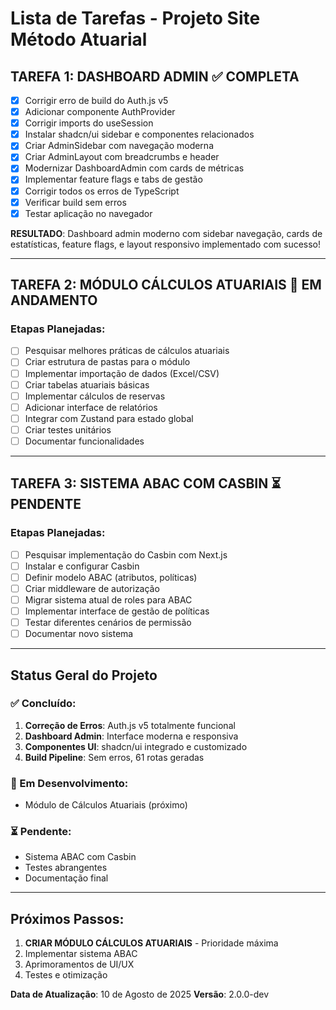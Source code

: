 
# Lista de Tarefas - Projeto Site Método Atuarial

## TAREFA 1: DASHBOARD ADMIN ✅ COMPLETA

- [x] Corrigir erro de build do Auth.js v5 
- [x] Adicionar componente AuthProvider
- [x] Corrigir imports do useSession  
- [x] Instalar shadcn/ui sidebar e componentes relacionados
- [x] Criar AdminSidebar com navegação moderna
- [x] Criar AdminLayout com breadcrumbs e header
- [x] Modernizar DashboardAdmin com cards de métricas
- [x] Implementar feature flags e tabs de gestão
- [x] Corrigir todos os erros de TypeScript
- [x] Verificar build sem erros
- [x] Testar aplicação no navegador

**RESULTADO**: Dashboard admin moderno com sidebar navegação, cards de estatísticas, feature flags, e layout responsivo implementado com sucesso!

---

## TAREFA 2: MÓDULO CÁLCULOS ATUARIAIS 🔄 EM ANDAMENTO

### Etapas Planejadas:
- [ ] Pesquisar melhores práticas de cálculos atuariais
- [ ] Criar estrutura de pastas para o módulo
- [ ] Implementar importação de dados (Excel/CSV)
- [ ] Criar tabelas atuariais básicas
- [ ] Implementar cálculos de reservas
- [ ] Adicionar interface de relatórios
- [ ] Integrar com Zustand para estado global
- [ ] Criar testes unitários
- [ ] Documentar funcionalidades

---

## TAREFA 3: SISTEMA ABAC COM CASBIN ⏳ PENDENTE

### Etapas Planejadas:
- [ ] Pesquisar implementação do Casbin com Next.js
- [ ] Instalar e configurar Casbin
- [ ] Definir modelo ABAC (atributos, políticas)
- [ ] Criar middleware de autorização
- [ ] Migrar sistema atual de roles para ABAC
- [ ] Implementar interface de gestão de políticas
- [ ] Testar diferentes cenários de permissão
- [ ] Documentar novo sistema

---

## Status Geral do Projeto

### ✅ Concluído:
1. **Correção de Erros**: Auth.js v5 totalmente funcional
2. **Dashboard Admin**: Interface moderna e responsiva
3. **Componentes UI**: shadcn/ui integrado e customizado
4. **Build Pipeline**: Sem erros, 61 rotas geradas

### 🔄 Em Desenvolvimento:
- Módulo de Cálculos Atuariais (próximo)

### ⏳ Pendente:
- Sistema ABAC com Casbin
- Testes abrangentes
- Documentação final

---

## Próximos Passos:

1. **CRIAR MÓDULO CÁLCULOS ATUARIAIS** - Prioridade máxima
2. Implementar sistema ABAC
3. Aprimoramentos de UI/UX
4. Testes e otimização

**Data de Atualização**: 10 de Agosto de 2025
**Versão**: 2.0.0-dev
